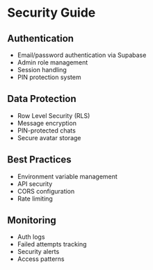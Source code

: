 # Security Guide

## Authentication
- Email/password authentication via Supabase
- Admin role management
- Session handling
- PIN protection system

## Data Protection
- Row Level Security (RLS)
- Message encryption
- PIN-protected chats
- Secure avatar storage

## Best Practices
- Environment variable management
- API security
- CORS configuration
- Rate limiting

## Monitoring
- Auth logs
- Failed attempts tracking
- Security alerts
- Access patterns
